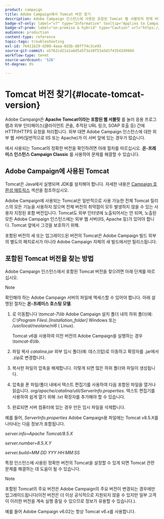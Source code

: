 ```yaml
---
product: campaign
title: Adobe Campaign에서 Tomcat 버전 찾기
description: Adobe Campaign 인스턴스에 사용된 포함된 Tomcat 웹 서블릿의 현재 버전을 확인하는 방법을 배웁니다
badge-v7-only: label="v7" type="Informative" tooltip="Applies to Campaign Classic v7 only"
badge-v7-prem: label="on-premise & hybrid" type="Caution" url="https://experienceleague.adobe.com/docs/campaign-classic/using/installing-campaign-classic/architecture-and-hosting-models/hosting-models-lp/hosting-models.html?lang=en" tooltip="Applies to on-premise and hybrid deployments only"
audience: production
content-type: reference
topic-tags: troubleshooting
exl-id: 76411b29-d300-4aaa-8d3b-d8ff74c3ce93
source-git-commit: a5762cd21a1a6d5a5f3a10f53a5d1f43542d99d4
workflow-type: tm+mt
source-wordcount: '526'
ht-degree: 0%

---
```


# Tomcat 버전 찾기{#locate-tomcat-version}



Adobe Campaign은 **Apache Tomcat이라는 포함된 웹 서블릿** 를 눌러 응용 프로그램과 외부 인터페이스(클라이언트 콘솔, 추적된 URL 링크, SOAP 호출 등) 간에 HTTP/HTTPS 요청을 처리합니다. 외부 대면 Adobe Campaign 인스턴스에 대한 외부 웹 서버(일반적으로 IIS 또는 Apache)가 이 서버 앞에 있는 경우가 많습니다.

에서 사용되는 Tomcat의 정확한 버전을 확인하려면 아래 절차를 따르십시오. **온-프레미스 인스턴스 Campaign Classic** 를 사용하여 문제를 해결할 수 있습니다.

## Adobe Campaign에 사용된 Tomcat

Tomcat은 Java에서 실행되며 JDK를 설치해야 합니다. 자세한 내용은 [Campaign 호환성 매트릭스](../../rn/using/compatibility-matrix.md) 섹션을 참조하십시오.

Adobe Campaign에 사용되는 Tomcat은 일반적으로 사용 가능한 전체 Tomcat 릴리스의 모든 기능을 사용하지 않으며 전체 버전의 취약점이 모두 발생하지 않을 수 있는 사용자 지정된 포함 버전입니다. Tomcat도 외부 인터넷에 노출되어서는 안 되며, 노출된 모든 Adobe Campaign 인스턴스에는 외부 웹 서버(IIS, Apache 등)가 있어야 합니다. Tomcat 앞에서 그것을 보호하기 위해.

포함된 버전의 새 또는 업그레이드된 버전의 Tomcat은 Adobe Campaign 빌드 외부의 별도의 패치로서가 아니라 Adobe Campaign 자체의 새 빌드에서만 릴리스됩니다.

## 포함된 Tomcat 버전을 찾는 방법

Adobe Campaign 인스턴스에서 포함된 Tomcat 버전을 찾으려면 아래 단계를 따르십시오.

>[!NOTE]
>
>확인해야 하는 Adobe Campaign 서버의 파일에 액세스할 수 있어야 합니다. 아래 설명된 절차는 **온-프레미스 호스팅 모델**.

1. 로 이동합니다 *\tomcat-7\lib* Adobe Campaign 설치 폴더 내의 하위 폴더(예: *C:\Program Files\ [Installation_folder]* Windows 또는 */usr/local/neolane/nl6* ( Linux).

   Tomcat v6을 사용하여 이전 버전의 Adobe Campaign을 실행하는 경우 *\tomcat-6\lib*.

1. 파일 복사 *catalina.jar* 외부 임시 폴더(예: 데스크탑)로 이동하고 확장자를 .jar에서 .zip로 변경합니다.

1. 복사한 파일의 압축을 해제합니다. 이렇게 되면 많은 하위 폴더와 파일이 생성됩니다.

1. 압축을 푼 파일/폴더 내에서 텍스트 편집기를 사용하여 다음 포함된 파일을 열거나 읽습니다. *org/apache/catalina/util/ServerInfo.properties*. 텍스트 편집기를 사용하여 쉽게 열기 위해 .txt 확장자를 추가해야 할 수 있습니다.

1. 완료되면 서버 컴퓨터에 있는 경우 만든 임시 파일을 삭제합니다.

예를 들어, *ServerInfo.properties* Adobe Campaign용 파일에는 Tomcat v8.5.X를 나타내는 다음 정보가 포함됩니다.

*server.info=Apache Tomcat/8.5.X*

*server.number=8.5.X.Y*

*server.build=MM DD YYY HH:MM:SS*

특정 인스턴스에 사용된 정확한 버전의 Tomcat을 설정할 수 있게 되면 Tomcat 관련 문제를 해결하는 데 도움이 될 수 있습니다.

>[!NOTE]
>
>포함된 Tomcat의 주요 버전은 Adobe Campaign의 주요 버전이 변경되는 경우에만 업그레이드됩니다(이전 버전은 더 이상 공식적으로 지원되지 않을 수 있지만 일부 고객이 이러한 버전을 계속 실행 중일 수 있으므로 정보가 유용할 수 있습니다.).
>
>예를 들어 Adobe Campaign v6.02는 항상 Tomcat v6.x를 사용합니다.
